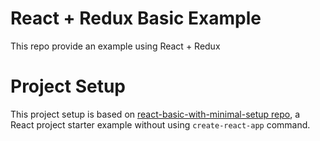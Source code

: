 # React + Redux Basic Example

This repo provide an example using React + Redux

# Project Setup

This project setup is based on [react-basic-with-minimal-setup repo](https://github.com/janumedia/react-basic-with-minimal-setup), a React project starter example without using `create-react-app` command.